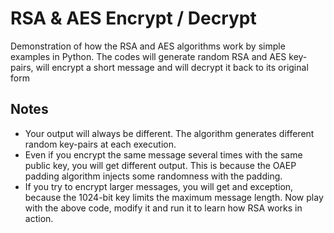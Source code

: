 <h1>RSA & AES Encrypt / Decrypt</h1>
  <p>Demonstration of how the RSA and AES algorithms work by simple examples in Python. The codes will generate random RSA and AES key-pairs, will encrypt a short message and will decrypt it back to its original form</p>
  <p>
  <h2>Notes</h2>
  <ul>
    <li>Your output will always be different. The algorithm generates different random key-pairs at each execution.</li>
    <li>Even if you encrypt the same message several times with the same public key, you will get different output. This is because the OAEP padding algorithm injects some randomness with the padding.</li>
    <li>If you try to encrypt larger messages, you will get and exception, because the 1024-bit key limits the maximum message length.
Now play with the above code, modify it and run it to learn how RSA works in action.</li>
  </ul>